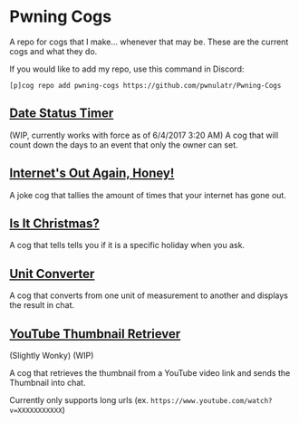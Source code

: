 # Pwning Cogs
A repo for cogs that I make... whenever that may be. These are the current cogs and what they do.

If you would like to add my repo, use this command in Discord:

`[p]cog repo add pwning-cogs https://github.com/pwnulatr/Pwning-Cogs`
## [Date Status Timer](https://github/pwnulatr/Pwning-Cogs/tree/master/datestatustimer)
(WIP, currently works with force as of 6/4/2017 3:20 AM)
A cog that will count down the days to an event that only the owner can set.

## [Internet's Out Again, Honey!](https://github/pwnulatr/Pwning-Cogs/tree/master/internetsoutagainhoney)
A joke cog that tallies the amount of times that your internet has gone out.

## [Is It Christmas?](https://github.com/pwnulatr/Pwning-Cogs/tree/master/isitchristmas)
A cog that tells tells you if it is a specific holiday when you ask.

## [Unit Converter](https://github.com/pwnulatr/Pwning-Cogs/tree/master/unitconverter)
A cog that converts from one unit of measurement to another and displays the result in chat.

## [YouTube Thumbnail Retriever](https://github.com/pwnulatr/Pwning-Cogs/tree/master/youtubethumbail)
(Slightly Wonky) (WIP)

A cog that retrieves the thumbnail from a YouTube video link and sends the Thumbnail into chat.

Currently only supports long urls (ex. `https://www.youtube.com/watch?v=XXXXXXXXXXX`)
